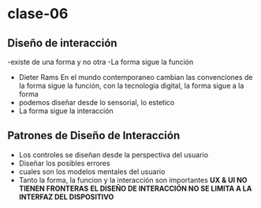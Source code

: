 # clase-06

## Diseño de interacción
-existe de una forma y no otra
-La forma sigue la función
- Dieter Rams
En el mundo contemporaneo cambian las convenciones de la forma sigue la función, con la tecnologia digital, la forma sigue a la forma
- podemos diseñar desde lo sensorial, lo estetico
- La forma sigue la interacción

## Patrones de Diseño de Interacción

- Los controles se diseñan desde la perspectiva del usuario
- Diseñar los posibles errores
- cuales son los modelos mentales del usuario
- Tanto la forma, la funcion y la interacción son importantes
**UX & UI NO TIENEN FRONTERAS**
**EL DISEÑO DE INTERACCIÓN NO SE LIMITA A LA INTERFAZ DEL DISPOSITIVO**
